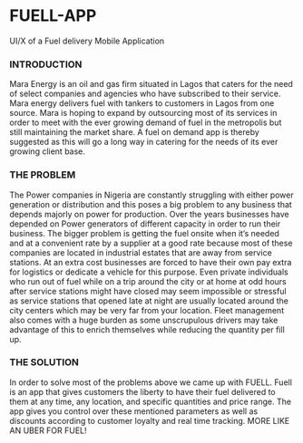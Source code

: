 # FUELL-APP
UI/X of a Fuel delivery Mobile Application 


### INTRODUCTION
Mara Energy is an oil and gas firm situated in Lagos that caters for the need of select companies and agencies who have subscribed to their service.  Mara energy delivers fuel with tankers to customers in Lagos from one source. 
Mara is hoping to expand by outsourcing most of its services in order to meet with the ever growing demand of fuel in the metropolis but still maintaining the market share.
A fuel on demand app is thereby suggested as this will go a long way in catering for the needs of its ever growing client base.

### THE PROBLEM 
The Power companies in Nigeria are constantly struggling with either power generation or distribution and this poses a big problem to any business that depends majorly on power for production. Over the years businesses have depended on Power generators of different capacity in order to run their business. The bigger problem is getting the fuel onsite when it’s needed and at a convenient rate by a supplier at a good rate because most of these companies are located in industrial estates that are away from service stations.
At an extra cost businesses are forced to have their own pay extra for logistics or dedicate a vehicle for this purpose.
Even private individuals who run out of fuel while on a trip around the city or at home at odd hours after service stations might have closed may seem impossible or stressful as service stations that opened late at night are usually located around the city centers which may be very far from your location. 
Fleet management also comes with a huge burden as some unscrupulous drivers may take advantage of this to enrich themselves while reducing the quantity per fill up. 

### THE SOLUTION 
In order to solve most of the problems above we came up with FUELL. 
Fuell is an app that gives customers the liberty to have their fuel delivered to them at any time, any location, and specific quantities and price range. The app gives you control over these mentioned parameters as well as discounts according to customer loyalty and real time tracking. MORE LIKE AN UBER FOR FUEL!
